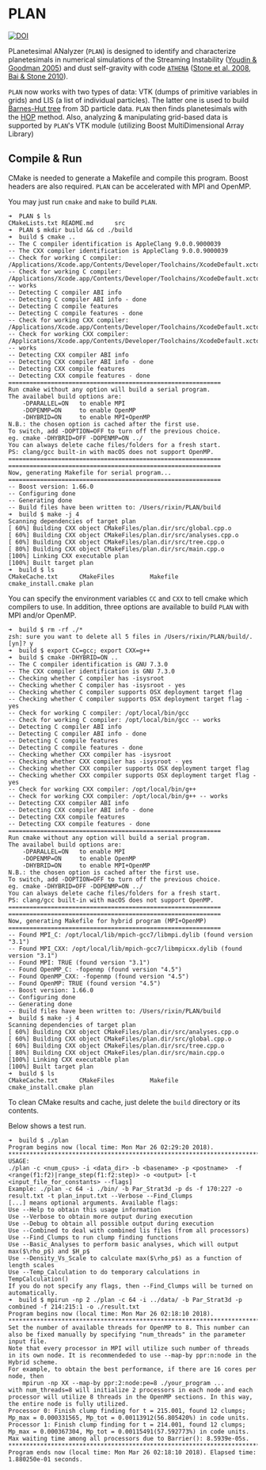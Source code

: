 # PLAN
[![DOI](https://zenodo.org/badge/DOI/10.5281/zenodo.1436807.svg)](https://doi.org/10.5281/zenodo.1436807)

PLanetesimal ANalyzer (`PLAN`) is designed to identify and characterize planetesimals in numerical simulations of the Streaming Instability ([Youdin & Goodman 2005](https://doi.org/10.1086/426895)) and dust self-gravity with code [`ATHENA`](https://github.com/PrincetonUniversity/Athena-Cversion) ([Stone et al. 2008](https://doi.org/10.1086/588755), [Bai & Stone 2010](https://doi.org/10.1088/0067-0049/190/2/297)). 

`PLAN` now works with two types of data: VTK (dumps of primitive variables in grids) and LIS (a list of individual particles). The latter one is used to build [Barnes-Hut tree](https://doi.org/10.1038/324446a0) from 3D particle data. `PLAN` then finds planetesimals with the [HOP](https://doi.org/10.1086/305535) method. Also, analyzing & manipulating grid-based data is supported by `PLAN`'s VTK module (utilizing Boost MultiDimensional Array Library)

## Compile & Run
CMake is needed to generate a Makefile and compile this program. Boost headers are also required. `PLAN` can be accelerated with MPI and OpenMP.

You may just run `cmake` and `make` to build `PLAN`.

```shell
➜  PLAN $ ls
CMakeLists.txt README.md      src
➜  PLAN $ mkdir build && cd ./build
➜  build $ cmake ..
-- The C compiler identification is AppleClang 9.0.0.9000039
-- The CXX compiler identification is AppleClang 9.0.0.9000039
-- Check for working C compiler: /Applications/Xcode.app/Contents/Developer/Toolchains/XcodeDefault.xctoolchain/usr/bin/cc
-- Check for working C compiler: /Applications/Xcode.app/Contents/Developer/Toolchains/XcodeDefault.xctoolchain/usr/bin/cc -- works
-- Detecting C compiler ABI info
-- Detecting C compiler ABI info - done
-- Detecting C compile features
-- Detecting C compile features - done
-- Check for working CXX compiler: /Applications/Xcode.app/Contents/Developer/Toolchains/XcodeDefault.xctoolchain/usr/bin/c++
-- Check for working CXX compiler: /Applications/Xcode.app/Contents/Developer/Toolchains/XcodeDefault.xctoolchain/usr/bin/c++ -- works
-- Detecting CXX compiler ABI info
-- Detecting CXX compiler ABI info - done
-- Detecting CXX compile features
-- Detecting CXX compile features - done
============================================================
Run cmake without any option will build a serial program.
The availabel build options are:
    -DPARALLEL=ON   to enable MPI
    -DOPENMP=ON     to enable OpenMP
    -DHYBRID=ON     to enable MPI+OpenMP
N.B.: the chosen option is cached after the first use.
To switch, add -DOPTION=OFF to turn off the previous choice.
eg. cmake -DHYBRID=OFF -DOPENMP=ON ../
You can always delete cache files/folders for a fresh start.
PS: clang/gcc built-in with macOS does not support OpenMP.
============================================================
============================================================
Now, generating Makefile for serial program...
============================================================
-- Boost version: 1.66.0
-- Configuring done
-- Generating done
-- Build files have been written to: /Users/rixin/PLAN/build
➜  build $ make -j 4
Scanning dependencies of target plan
[ 60%] Building CXX object CMakeFiles/plan.dir/src/global.cpp.o
[ 60%] Building CXX object CMakeFiles/plan.dir/src/analyses.cpp.o
[ 60%] Building CXX object CMakeFiles/plan.dir/src/tree.cpp.o
[ 80%] Building CXX object CMakeFiles/plan.dir/src/main.cpp.o
[100%] Linking CXX executable plan
[100%] Built target plan
➜  build $ ls
CMakeCache.txt      CMakeFiles          Makefile            cmake_install.cmake plan
```

You can specify the environment variables `CC` and `CXX` to tell cmake which compilers to use. In addition, three options are available to build `PLAN` with MPI and/or OpenMP.

```shell
➜  build $ rm -rf ./*
zsh: sure you want to delete all 5 files in /Users/rixin/PLAN/build/. [yn]? y
➜  build $ export CC=gcc; export CXX=g++
➜  build $ cmake -DHYBRID=ON ..
-- The C compiler identification is GNU 7.3.0
-- The CXX compiler identification is GNU 7.3.0
-- Checking whether C compiler has -isysroot
-- Checking whether C compiler has -isysroot - yes
-- Checking whether C compiler supports OSX deployment target flag
-- Checking whether C compiler supports OSX deployment target flag - yes
-- Check for working C compiler: /opt/local/bin/gcc
-- Check for working C compiler: /opt/local/bin/gcc -- works
-- Detecting C compiler ABI info
-- Detecting C compiler ABI info - done
-- Detecting C compile features
-- Detecting C compile features - done
-- Checking whether CXX compiler has -isysroot
-- Checking whether CXX compiler has -isysroot - yes
-- Checking whether CXX compiler supports OSX deployment target flag
-- Checking whether CXX compiler supports OSX deployment target flag - yes
-- Check for working CXX compiler: /opt/local/bin/g++
-- Check for working CXX compiler: /opt/local/bin/g++ -- works
-- Detecting CXX compiler ABI info
-- Detecting CXX compiler ABI info - done
-- Detecting CXX compile features
-- Detecting CXX compile features - done
============================================================
Run cmake without any option will build a serial program.
The availabel build options are:
    -DPARALLEL=ON   to enable MPI
    -DOPENMP=ON     to enable OpenMP
    -DHYBRID=ON     to enable MPI+OpenMP
N.B.: the chosen option is cached after the first use.
To switch, add -DOPTION=OFF to turn off the previous choice.
eg. cmake -DHYBRID=OFF -DOPENMP=ON ../
You can always delete cache files/folders for a fresh start.
PS: clang/gcc built-in with macOS does not support OpenMP.
============================================================
============================================================
Now, generating Makefile for hybrid program (MPI+OpenMP)
============================================================
-- Found MPI_C: /opt/local/lib/mpich-gcc7/libmpi.dylib (found version "3.1")
-- Found MPI_CXX: /opt/local/lib/mpich-gcc7/libmpicxx.dylib (found version "3.1")
-- Found MPI: TRUE (found version "3.1")
-- Found OpenMP_C: -fopenmp (found version "4.5")
-- Found OpenMP_CXX: -fopenmp (found version "4.5")
-- Found OpenMP: TRUE (found version "4.5")
-- Boost version: 1.66.0
-- Configuring done
-- Generating done
-- Build files have been written to: /Users/rixin/PLAN/build
➜  build $ make -j 4
Scanning dependencies of target plan
[ 60%] Building CXX object CMakeFiles/plan.dir/src/analyses.cpp.o
[ 60%] Building CXX object CMakeFiles/plan.dir/src/global.cpp.o
[ 60%] Building CXX object CMakeFiles/plan.dir/src/tree.cpp.o
[ 80%] Building CXX object CMakeFiles/plan.dir/src/main.cpp.o
[100%] Linking CXX executable plan
[100%] Built target plan
➜  build $ ls
CMakeCache.txt      CMakeFiles          Makefile            cmake_install.cmake plan
```

To clean CMake results and cache, just delete the `build` directory or its contents.

Below shows a test run.

```shell
➜  build $ ./plan
Program begins now (local time: Mon Mar 26 02:29:20 2018).
*******************************************************************************
USAGE:
./plan -c <num_cpus> -i <data_dir> -b <basename> -p <postname>  -f <range(f1:f2)|range_step(f1:f2:step)> -o <output> [-t <input_file_for_constants> --flags]
Example: ./plan -c 64 -i ./bin/ -b Par_Strat3d -p ds -f 170:227 -o result.txt -t plan_input.txt --Verbose --Find_Clumps
[...] means optional arguments. Available flags:
Use --Help to obtain this usage information
Use --Verbose to obtain more output during execution
Use --Debug to obtain all possible output during execution
Use --Combined to deal with combined lis files (from all processors)
Use --Find_Clumps to run clump finding functions
Use --Basic_Analyses to perform basic analyses, which will output max($\rho_p$) and $H_p$
Use --Density_Vs_Scale to calculate max($\rho_p$) as a function of length scales
Use --Temp_Calculation to do temporary calculations in TempCalculation()
If you do not specify any flags, then --Find_Clumps will be turned on automatically.
➜  build $ mpirun -np 2 ./plan -c 64 -i ../data/ -b Par_Strat3d -p combined -f 214:215:1 -o ./result.txt
Program begins now (local time: Mon Mar 26 02:18:10 2018).
*******************************************************************************
Set the number of available threads for OpenMP to 8. This number can also be fixed manually by specifying "num_threads" in the parameter input file.
Note that every processor in MPI will utilize such number of threads in its own node. It is recommendeded to use --map-by ppr:n:node in the Hybrid scheme.
For example, to obtain the best performance, if there are 16 cores per node, then
	mpirun -np XX --map-by ppr:2:node:pe=8 ./your_program ...
with num_threads=8 will initialize 2 processors in each node and each processor will utilize 8 threads in the OpenMP sections. In this way, the entire node is fully utilized.
Processor 0: Finish clump finding for t = 215.001, found 12 clumps;  Mp_max = 0.000331565, Mp_tot = 0.00113912(56.805420%) in code units.
Processor 1: Finish clump finding for t = 214.001, found 12 clumps;  Mp_max = 0.000367304, Mp_tot = 0.00115491(57.592773%) in code units.
Max waiting time among all processors due to Barrier(): 8.5939e-05s.
*******************************************************************************
Program ends now (local time: Mon Mar 26 02:18:10 2018). Elapsed time: 1.880250e-01 seconds.
```


